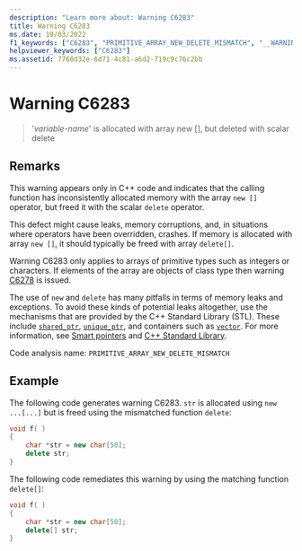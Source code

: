 ```yaml
---
description: "Learn more about: Warning C6283"
title: Warning C6283
ms.date: 10/03/2022
f1_keywords: ["C6283", "PRIMITIVE_ARRAY_NEW_DELETE_MISMATCH", "__WARNING_PRIMITIVE_ARRAY_NEW_DELETE_MISMATCH"]
helpviewer_keywords: ["C6283"]
ms.assetid: 7760d32e-6d71-4c81-a6d2-719c9c76c2bb
---
```

# Warning C6283

> '*variable-name*' is allocated with array new [], but deleted with scalar delete

## Remarks

This warning appears only in C++ code and indicates that the calling function has inconsistently allocated memory with the array `new []` operator, but freed it with the scalar `delete` operator.

This defect might cause leaks, memory corruptions, and, in situations where operators have been overridden, crashes. If memory is allocated with array `new []`, it should typically be freed with array `delete[]`.

Warning C6283 only applies to arrays of primitive types such as integers or characters. If elements of the array are objects of class type then warning [C6278](../code-quality/c6278.md) is issued.

The use of `new` and `delete` has many pitfalls in terms of memory leaks and exceptions. To avoid these kinds of potential leaks altogether, use the mechanisms that are provided by the C++ Standard Library (STL). These include [`shared_ptr`](../standard-library/shared-ptr-class.md), [`unique_ptr`](../standard-library/unique-ptr-class.md), and containers such as [`vector`](../standard-library/vector.md). For more information, see [Smart pointers](../cpp/smart-pointers-modern-cpp.md) and [C++ Standard Library](../standard-library/cpp-standard-library-reference.md).

Code analysis name: `PRIMITIVE_ARRAY_NEW_DELETE_MISMATCH`

## Example

The following code generates warning C6283. `str` is allocated using `new ...[...]` but is freed using the mismatched function `delete`:

```cpp
void f( )
{
    char *str = new char[50];
    delete str;
}
```

The following code remediates this warning by using the matching function `delete[]`:

```cpp
void f( )
{
    char *str = new char[50];
    delete[] str;
}
```
